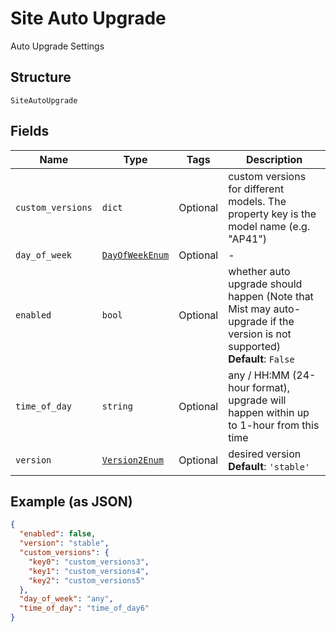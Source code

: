 
# Site Auto Upgrade

Auto Upgrade Settings

## Structure

`SiteAutoUpgrade`

## Fields

| Name | Type | Tags | Description |
|  --- | --- | --- | --- |
| `custom_versions` | `dict` | Optional | custom versions for different models. The property key is the model name (e.g. "AP41") |
| `day_of_week` | [`DayOfWeekEnum`](../../doc/models/day-of-week-enum.md) | Optional | - |
| `enabled` | `bool` | Optional | whether auto upgrade should happen (Note that Mist may auto-upgrade if the version is not supported)<br>**Default**: `False` |
| `time_of_day` | `string` | Optional | any / HH:MM (24-hour format), upgrade will happen within up to 1-hour from this time |
| `version` | [`Version2Enum`](../../doc/models/version-2-enum.md) | Optional | desired version<br>**Default**: `'stable'` |

## Example (as JSON)

```json
{
  "enabled": false,
  "version": "stable",
  "custom_versions": {
    "key0": "custom_versions3",
    "key1": "custom_versions4",
    "key2": "custom_versions5"
  },
  "day_of_week": "any",
  "time_of_day": "time_of_day6"
}
```

